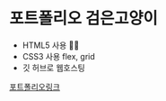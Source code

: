 # 포트폴리오 검은고양이

+ HTML5 사용 🐱‍👤
+ CSS3 사용 flex, grid
+ 깃 허브로 웹호스팅

[포트폴리오링크](https://leeconomy1121.github.io/indexTest/)